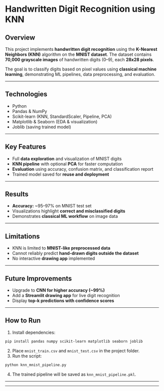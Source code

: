 

# **Handwritten Digit Recognition using KNN**

## **Overview**

This project implements **handwritten digit recognition** using the **K-Nearest Neighbors (KNN)** algorithm on the **MNIST dataset**. The dataset contains **70,000 grayscale images** of handwritten digits (0–9), each **28x28 pixels**.

The goal is to classify digits based on pixel values using **classical machine learning**, demonstrating ML pipelines, data preprocessing, and evaluation.

---

## **Technologies**

* Python
* Pandas & NumPy
* Scikit-learn (KNN, StandardScaler, Pipeline, PCA)
* Matplotlib & Seaborn (EDA & visualization)
* Joblib (saving trained model)

---

## **Key Features**

* Full **data exploration** and visualization of MNIST digits
* **KNN pipeline** with optional **PCA** for faster computation
* **Evaluation** using accuracy, confusion matrix, and classification report
* Trained model saved for **reuse and deployment**

---

## **Results**

* **Accuracy:** \~95–97% on MNIST test set
* Visualizations highlight **correct and misclassified digits**
* Demonstrates **classical ML workflow** on image data

---

## **Limitations**

* KNN is limited to **MNIST-like preprocessed data**
* Cannot reliably predict **hand-drawn digits outside the dataset**
* No interactive **drawing app** implemented

---

## **Future Improvements**

* Upgrade to **CNN for higher accuracy (\~99%)**
* Add a **Streamlit drawing app** for live digit recognition
* Display **top-k predictions with confidence scores**

---

## **How to Run**

1. Install dependencies:

```bash
pip install pandas numpy scikit-learn matplotlib seaborn joblib
```

2. Place `mnist_train.csv` and `mnist_test.csv` in the project folder.
3. Run the script:

```bash
python knn_mnist_pipeline.py
```

4. The trained pipeline will be saved as `knn_mnist_pipeline.pkl`.

---



---

